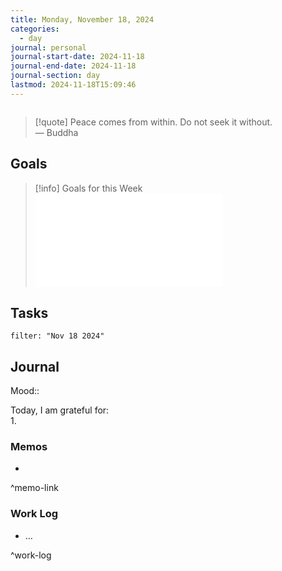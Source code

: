 ```yaml
---
title: Monday, November 18, 2024
categories:
  - day
journal: personal
journal-start-date: 2024-11-18
journal-end-date: 2024-11-18
journal-section: day
lastmod: 2024-11-18T15:09:46
---
```

  
```calendar-nav  
```  
  
> [!quote] Peace comes from within. Do not seek it without.  
> — Buddha  
  
## Goals  
  
> [!info] Goals for this Week  
> ![2024-W47-link](2024-W47.md#goals-link)  
  
## Tasks  
  
```todoist  
filter: "Nov 18 2024"    
```  
  
## Journal  
  
Mood::  
  
Today, I am grateful for:  
1.   
  
### Memos  
  
-   
  
^memo-link  
  
### Work Log  
  
- …  
  
^work-log  

